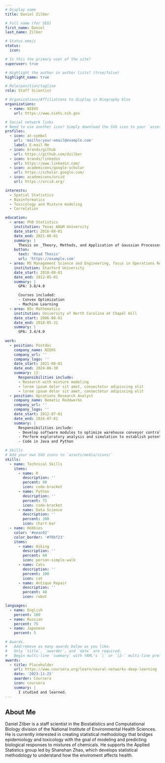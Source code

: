 ```yaml
---
# Display name
title: Daniel Zilber

# Full name (for SEO)
first_name: Daniel
last_name: Zilber

# Status emoji
status:
  icon: 

# Is this the primary user of the site?
superuser: true

# Highlight the author in author lists? (true/false)
highlight_name: true

# Role/position/tagline
role: Staff Scientist

# Organizations/Affiliations to display in Biography blox
organizations:
  - name: NIEHS
    url: https://www.niehs.nih.gov

# Social network links
# Need to use another icon? Simply download the SVG icon to your `assets/media/icons/` folder.
profiles:
  - icon: at-symbol
    url: 'mailto:your-email@example.com'
    label: E-mail Me
  - icon: brands/github
    url: https://github.com/dzilber
  - icon: brands/linkedin
    url: https://www.linkedin.com/
  - icon: academicons/google-scholar
    url: https://scholar.google.com/
  - icon: academicons/orcid
    url: https://orcid.org/

interests:
  - Spatial Statistics
  - Bioinformatics
  - Toxicology and Mixture modeling
  - Correlation

education:
  - area: PhD Statistics
    institution: Texas AA&M University
    date_start: 2016-08-01
    date_end: 2021-06-01
    summary: |
      Thesis on _Theory, Methods, and Application of Gaussian Processes_. Supervised by [Prof Matthias Katzfuss](https://example.com) and [Debdeep Pati]. 
    button:
      text: 'Read Thesis'
      url: 'https://example.com'
  - area: MS Management Science and Engineering, focus in Operations Research
    institution: Stanford University
    date_start: 2010-08-01
    date_end: 2012-05-01
    summary: |
      GPA: 3.8/4.0

      Courses included:
      - Convex Optimization
      - Machine Learning
  - area: BSc Mathematics
    institution: University of North Carolina at Chapel Hill
    date_start: 2006-08-01
    date_end: 2010-05-31
    summary: |
      GPA: 3.4/4.0
    
work:
  - position: Postdoc
    company_name: NIEHS
    company_url: ''
    company_logo: ''
    date_start: 2021-08-01
    date_end: 2024-06-30
    summary: |2-
      Responsibilities include:
      - Research with mixture modeling
      - lorem ipsum dolor sit amet, consectetur adipiscing elit
      - lorem ipsum dolor sit amet, consectetur adipiscing elit
  - position: Oprations Research Analyst
    company_name: Dematic Reddwerks
    company_url: ''
    company_logo: ''
    date_start: 2012-07-01
    date_end: 2016-07-01
    summary: |
      Responsibilities include:
      - Develop software modules to optimize warehouse conveyor control and task scheduling
      - Perform exploratory analysis and simulation to establish potential ROI for warehouse automation software and equipment
      - Code in Java and Python

# Skills
# Add your own SVG icons to `assets/media/icons/`
skills:
  - name: Technical Skills
    items:
      - name: R
        description: ''
        percent: 90
        icon: code-bracket
      - name: Python
        description: ''
        percent: 75
        icon: code-bracket
      - name: Data Science
        description: ''
        percent: 100
        icon: chart-bar
  - name: Hobbies
    color: '#eeac02'
    color_border: '#f0bf23'
    items:
      - name: Hiking
        description: ''
        percent: 60
        icon: person-simple-walk
      - name: Cats
        description: ''
        percent: 100
        icon: cat
      - name: Antique Repair
        description: ''
        percent: 40
        icon: robot

languages:
  - name: English
    percent: 100
  - name: Russian
    percent: 75
  - name: Japanese
    percent: 5

# Awards.
#   Add/remove as many awards below as you like.
#   Only `title`, `awarder`, and `date` are required.
#   Begin multi-line `summary` with YAML's `|` or `|2-` multi-line prefix and indent 2 spaces below.
awards:
  - title: Placeholder
    url: https://www.coursera.org/learn/neural-networks-deep-learning
    date: '2023-11-25'
    awarder: Coursera
    icon: coursera
    summary: |
      I studied and learned.
---
```


## About Me

Daniel Zilber is a staff scientist in the Biostatistics and Computational Biology division of the National Institute of Environmental Health Sciences. He is currently interested in creating statistical methodology that bridges epidemiology and toxicology with the goal of modeling and predicting biological responses to mixtures of chemicals.  He supports the Applied Statistics group led by Shanshan Zhao, which develops statistical methodology to understand how the enviroment affects health.
